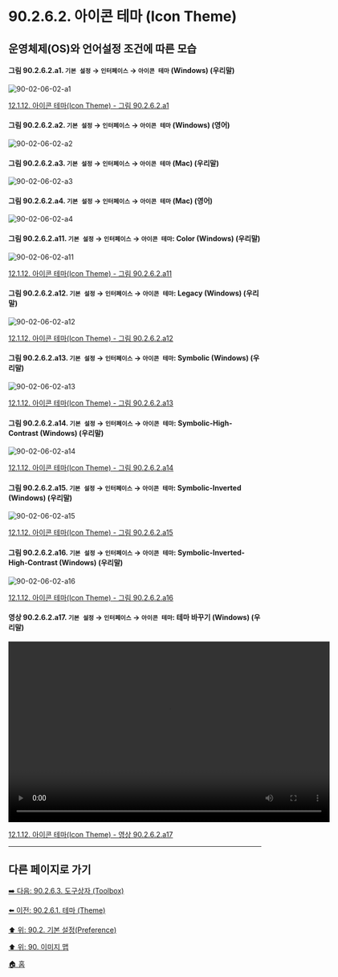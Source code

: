 # 90.2.6.2. 아이콘 테마 (Icon Theme)
## 운영체제(OS)와 언어설정 조건에 따른 모습

<a id="90-02-06-02-a1"></a>

#### 그림 90.2.6.2.a1. `기본 설정` → `인터페이스` → `아이콘 테마` (Windows) (우리말)
![90-02-06-02-a1](https://github.com/wonder13662/gimp/assets/15767104/18f2c8f9-279e-4ffc-b061-2b0195e1db10)

[12.1.12. 아이콘 테마(Icon Theme) - 그림 90.2.6.2.a1](./12-01-12-icon-theme.md#90-02-06-02-a1)

<a id="90-02-06-02-a2"></a>

#### 그림 90.2.6.2.a2. `기본 설정` → `인터페이스` → `아이콘 테마` (Windows) (영어)
![90-02-06-02-a2](https://github.com/wonder13662/gimp/assets/15767104/c5b41622-ea2f-4e08-ab7d-8280037dbf5c)

<a id="90-02-06-02-a3"></a>

#### 그림 90.2.6.2.a3. `기본 설정` → `인터페이스` → `아이콘 테마` (Mac) (우리말)
![90-02-06-02-a3](https://github.com/wonder13662/gimp/assets/15767104/a891c127-1523-4f1e-8bea-6df1cf5dfcfe)

<a id="90-02-06-02-a4"></a>

#### 그림 90.2.6.2.a4. `기본 설정` → `인터페이스` → `아이콘 테마` (Mac) (영어)
![90-02-06-02-a4](https://github.com/wonder13662/gimp/assets/15767104/df1478cd-4b36-4fd4-b67e-d48dc46c5973)

<a id="90-02-06-02-a11"></a>

#### 그림 90.2.6.2.a11. `기본 설정` → `인터페이스` → `아이콘 테마`: Color (Windows) (우리말)
![90-02-06-02-a11](https://github.com/wonder13662/gimp/assets/15767104/8dcaf8f1-f63c-4e9e-b987-c77e3f005f38)

[12.1.12. 아이콘 테마(Icon Theme) - 그림 90.2.6.2.a11](./12-01-12-icon-theme.md#90-02-06-02-a11)

<a id="90-02-06-02-a12"></a>

#### 그림 90.2.6.2.a12. `기본 설정` → `인터페이스` → `아이콘 테마`: Legacy (Windows) (우리말)
![90-02-06-02-a12](https://github.com/wonder13662/gimp/assets/15767104/975482af-4167-4967-96fc-170797dcb079)

[12.1.12. 아이콘 테마(Icon Theme) - 그림 90.2.6.2.a12](./12-01-12-icon-theme.md#90-02-06-02-a12)

<a id="90-02-06-02-a13"></a>

#### 그림 90.2.6.2.a13. `기본 설정` → `인터페이스` → `아이콘 테마`: Symbolic (Windows) (우리말)
![90-02-06-02-a13](https://github.com/wonder13662/gimp/assets/15767104/84bb14ce-e879-462a-9862-d56522052bb3)

[12.1.12. 아이콘 테마(Icon Theme) - 그림 90.2.6.2.a13](./12-01-12-icon-theme.md#90-02-06-02-a13)

<a id="90-02-06-02-a14"></a>

#### 그림 90.2.6.2.a14. `기본 설정` → `인터페이스` → `아이콘 테마`: Symbolic-High-Contrast (Windows) (우리말)
![90-02-06-02-a14](https://github.com/wonder13662/gimp/assets/15767104/99ea7d92-ad92-4824-bf45-005e34eeca1d)

[12.1.12. 아이콘 테마(Icon Theme) - 그림 90.2.6.2.a14](./12-01-12-icon-theme.md#90-02-06-02-a14)

<a id="90-02-06-02-a15"></a>

#### 그림 90.2.6.2.a15. `기본 설정` → `인터페이스` → `아이콘 테마`: Symbolic-Inverted (Windows) (우리말)
![90-02-06-02-a15](https://github.com/wonder13662/gimp/assets/15767104/8b508605-454d-4fd0-98ef-1294534b04a7)

[12.1.12. 아이콘 테마(Icon Theme) - 그림 90.2.6.2.a15](./12-01-12-icon-theme.md#90-02-06-02-a15)

<a id="90-02-06-02-a16"></a>

#### 그림 90.2.6.2.a16. `기본 설정` → `인터페이스` → `아이콘 테마`: Symbolic-Inverted-High-Contrast (Windows) (우리말)
![90-02-06-02-a16](https://github.com/wonder13662/gimp/assets/15767104/deae4765-bcd3-4f88-9e76-8cbb5d66583d)

[12.1.12. 아이콘 테마(Icon Theme) - 그림 90.2.6.2.a16](./12-01-12-icon-theme.md#90-02-06-02-a16)

<a id="90-02-06-02-a17"></a>

#### 영상 90.2.6.2.a17. `기본 설정` → `인터페이스` → `아이콘 테마`: 테마 바꾸기 (Windows) (우리말)
<video controls="controls" width="640" height="360"  src="https://github.com/wonder13662/gimp/assets/15767104/7821d11c-ae8b-474c-acc8-eda94d559158"></video>

[12.1.12. 아이콘 테마(Icon Theme) - 영상 90.2.6.2.a17](./12-01-12-icon-theme.md#90-02-06-02-a17)

***

## 다른 페이지로 가기

[➡️ 다음: 90.2.6.3. 도구상자 (Toolbox)](./90-02-06-03-toolbox.md)

[⬅️ 이전: 90.2.6.1. 테마 (Theme)](./90-02-06-01-theme.md)

[⬆️ 위: 90.2. 기본 설정(Preference)](./90-02-00-preference.md)

[⬆️ 위: 90. 이미지 맵](./90-00-image-map.md)

[🏠 홈](./00-home.md)
